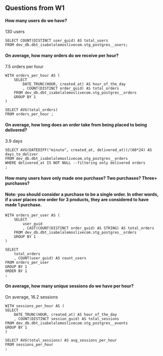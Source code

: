 ## Questions from W1
#### How many users do we have?
130 users

```
SELECT COUNT(DISTINCT user_guid) AS total_users
FROM dev_db.dbt_isabelalemoslivecom.stg_postgres__users;
```


#### On average, how many orders do we receive per hour?
7.5 orders per hour

```
WITH orders_per_hour AS (
    SELECT
        DATE_TRUNC(HOUR, created_at) AS hour_of_the_day
        , COUNT(DISTINCT order_guid) AS total_orders
    FROM dev_db.dbt_isabelalemoslivecom.stg_postgres__orders
    GROUP BY 1
)

SELECT AVG(total_orders)
FROM orders_per_hour ;
```

#### On average, how long does an order take from being placed to being delivered?
3.9 days

```
SELECT AVG(DATEDIFF("minute", created_at, delivered_at))/(60*24) AS days_to_deliver
FROM dev_db.dbt_isabelalemoslivecom.stg_postgres__orders
WHERE delivered_at IS NOT NULL --filtering only delivered orders
;
```

#### How many users have only made one purchase? Two purchases? Three+ purchases?
#### Note: you should consider a purchase to be a single order. In other words, if a user places one order for 3 products, they are considered to have made 1 purchase.

```
WITH orders_per_user AS (
    SELECT
        user_guid
        , CAST(COUNT(DISTINCT order_guid) AS STRING) AS total_orders
    FROM dev_db.dbt_isabelalemoslivecom.stg_postgres__orders
    GROUP BY 1
)

SELECT 
    total_orders
    , COUNT(user_guid) AS count_users
FROM orders_per_user
GROUP BY 1
ORDER BY 1
;
```

#### On average, how many unique sessions do we have per hour?
On average, 16.2 sessions

```
WITH sessions_per_hour AS (
SELECT
    DATE_TRUNC(HOUR, created_at) AS hour_of_the_day
    , COUNT(DISTINCT session_guid) AS total_sessions
FROM dev_db.dbt_isabelalemoslivecom.stg_postgres__events
GROUP BY 1
)

SELECT AVG(total_sessions) AS avg_sessions_per_hour
FROM sessions_per_hour
;
```